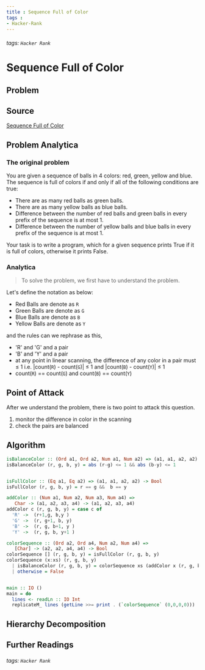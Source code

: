 ```yaml
---
title : Sequence Full of Color
tags : 
- Hacker-Rank
---
```

###### tags: `Hacker Rank`
# Sequence Full of Color

## Problem


Source
---
[Sequence Full of Color](https://www.hackerrank.com/challenges/sequence-full-of-colors/)

Problem Analytica
---

### The original problem
You are given a sequence of  balls in 4 colors: red, green, yellow and blue. The sequence is full of colors if and only if all of the following conditions are true:

- There are as many red balls as green balls.
- There are as many yellow balls as blue balls.
- Difference between the number of red balls and green balls in every prefix of the sequence is at most 1.
- Difference between the number of yellow balls and blue balls in every prefix of the sequence is at most 1.

Your task is to write a program, which for a given sequence prints True if it is full of colors, otherwise it prints False.

### Analytica
> To solve the problem, we first have to understand the problem.

Let's define the notation as below:
- Red Balls are denote as `R`
- Green Balls are denote as `G`
- Blue Balls are denote as `B`
- Yellow Balls are denote as `Y`

and the rules can we rephrase as this,
- 'R' and 'G' and a pair
- 'B' and 'Y' and a pair
- at any point in linear scanning, the difference of any color in a pair must $\leq$ 1
    i.e. |count(`R`) - count(`G`)| $\leq$ 1 and |count(`B`) - count(`Y`)| $\leq$ 1
- count(`R`) == count(`G`)  and count(`B`) == count(`Y`)



Point of Attack
---
After we understand the problem, there is two point to attack this question.
1. monitor the difference in color in the scanning
2. check the pairs are balanced


Algorithm
---
````haskell
isBalanceColor :: (Ord a1, Ord a2, Num a1, Num a2) => (a1, a1, a2, a2) -> Bool
isBalanceColor (r, g, b, y) = abs (r-g) <= 1 && abs (b-y) <= 1 


isFullColor :: (Eq a1, Eq a2) => (a1, a1, a2, a2) -> Bool
isFullColor (r, g, b, y) = r == g &&  b == y

addColor :: (Num a1, Num a2, Num a3, Num a4) =>
   Char -> (a1, a2, a3, a4) -> (a1, a2, a3, a4)
addColor c (r, g, b, y) = case c of
  'R' ->  (r+1,g, b,y )
  'G' ->  (r, g+1, b, y)
  'B' ->  (r, g, b+1, y )
  'Y' ->  (r, g, b, y+1 )

colorSequence :: (Ord a2, Ord a4, Num a2, Num a4) =>
   [Char] -> (a2, a2, a4, a4) -> Bool
colorSequence [] (r, g, b, y) = isFullColor (r, g, b, y)
colorSequence (x:xs) (r, g, b, y)
  | isBalanceColor (r, g, b, y) = colorSequence xs (addColor x (r, g, b, y))
  | otherwise = False


main :: IO ()
main = do
  lines <- readLn :: IO Int
  replicateM_ lines (getLine >>= print . (`colorSequence` (0,0,0,0)))
````

Hierarchy Decomposition
---

Further Readings
---
###### tags: `Hacker Rank`

